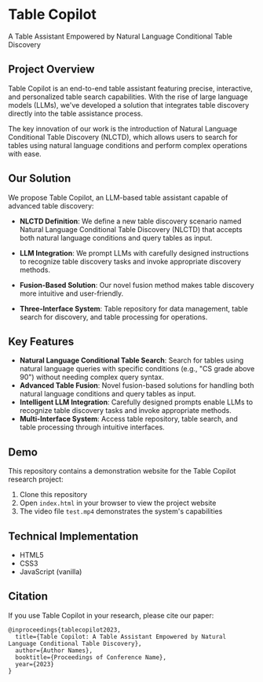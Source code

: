 # Table Copilot

A Table Assistant Empowered by Natural Language Conditional Table Discovery

## Project Overview

Table Copilot is an end-to-end table assistant featuring precise, interactive, and personalized table search capabilities. With the rise of large language models (LLMs), we've developed a solution that integrates table discovery directly into the table assistance process.

The key innovation of our work is the introduction of Natural Language Conditional Table Discovery (NLCTD), which allows users to search for tables using natural language conditions and perform complex operations with ease.

## Our Solution

We propose Table Copilot, an LLM-based table assistant capable of advanced table discovery:

- **NLCTD Definition**: We define a new table discovery scenario named Natural Language Conditional Table Discovery (NLCTD) that accepts both natural language conditions and query tables as input.

- **LLM Integration**: We prompt LLMs with carefully designed instructions to recognize table discovery tasks and invoke appropriate discovery methods.

- **Fusion-Based Solution**: Our novel fusion method makes table discovery more intuitive and user-friendly.

- **Three-Interface System**: Table repository for data management, table search for discovery, and table processing for operations.

## Key Features

- **Natural Language Conditional Table Search**: Search for tables using natural language queries with specific conditions (e.g., "CS grade above 90") without needing complex query syntax.
- **Advanced Table Fusion**: Novel fusion-based solutions for handling both natural language conditions and query tables as input.
- **Intelligent LLM Integration**: Carefully designed prompts enable LLMs to recognize table discovery tasks and invoke appropriate methods.
- **Multi-Interface System**: Access table repository, table search, and table processing through intuitive interfaces.

## Demo

This repository contains a demonstration website for the Table Copilot research project:

1. Clone this repository
2. Open `index.html` in your browser to view the project website
3. The video file `test.mp4` demonstrates the system's capabilities

## Technical Implementation

- HTML5
- CSS3
- JavaScript (vanilla)

## Citation

If you use Table Copilot in your research, please cite our paper:

```
@inproceedings{tablecopilot2023,
  title={Table Copilot: A Table Assistant Empowered by Natural Language Conditional Table Discovery},
  author={Author Names},
  booktitle={Proceedings of Conference Name},
  year={2023}
}
```
